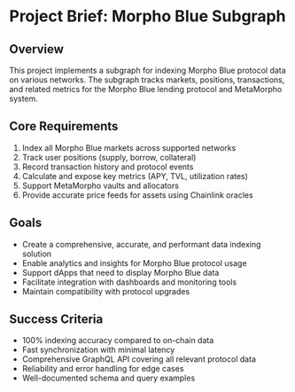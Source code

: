 # Project Brief: Morpho Blue Subgraph

## Overview
This project implements a subgraph for indexing Morpho Blue protocol data on various networks. The subgraph tracks markets, positions, transactions, and related metrics for the Morpho Blue lending protocol and MetaMorpho system.

## Core Requirements
1. Index all Morpho Blue markets across supported networks
2. Track user positions (supply, borrow, collateral)
3. Record transaction history and protocol events
4. Calculate and expose key metrics (APY, TVL, utilization rates)
5. Support MetaMorpho vaults and allocators
6. Provide accurate price feeds for assets using Chainlink oracles

## Goals
- Create a comprehensive, accurate, and performant data indexing solution
- Enable analytics and insights for Morpho Blue protocol usage
- Support dApps that need to display Morpho Blue data
- Facilitate integration with dashboards and monitoring tools
- Maintain compatibility with protocol upgrades

## Success Criteria
- 100% indexing accuracy compared to on-chain data
- Fast synchronization with minimal latency
- Comprehensive GraphQL API covering all relevant protocol data
- Reliability and error handling for edge cases
- Well-documented schema and query examples
